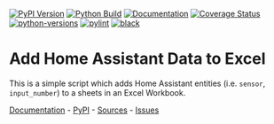 [![PyPI Version](https://badge.fury.io/py/homeassistant2xlsx.svg)](https://badge.fury.io/py/homeassistant2xlsx)
[![Python Build](https://github.com/c0fec0de/homeassistant2xlsx/actions/workflows/main.yml/badge.svg)](https://github.com/c0fec0de/homeassistant2xlsx/actions/workflows/main.yml)
[![Documentation](https://readthedocs.org/projects/homeassistant2xlsx/badge/?version=latest)](https://homeassistant2xlsx.readthedocs.io/en/latest/?badge=latest)
[![Coverage Status](https://coveralls.io/repos/github/c0fec0de/homeassistant2xlsx/badge.svg?branch=main)](https://coveralls.io/github/c0fec0de/homeassistant2xlsx?branch=main)
[![python-versions](https://img.shields.io/pypi/pyversions/homeassistant2xlsx.svg)](https://pypi.python.org/pypi/homeassistant2xlsx)
[![pylint](https://img.shields.io/badge/linter-pylint-%231674b1?style=flat)](https://www.pylint.org/)
[![black](https://img.shields.io/badge/code%20style-black-000000.svg)](https://github.com/psf/black)

# Add Home Assistant Data to Excel

This is a simple script which adds Home Assistant entities (i.e. `sensor`, `input_number`)
to a sheets in an Excel Workbook.

[Documentation](https://homeassistant2xlsx.readthedocs.io/en/latest/) -
[PyPI](https://pypi.org/project/homeassistant2xlsx/) -
[Sources](https://github.com/c0fec0de/homeassistant2xlsx) -
[Issues](https://github.com/c0fec0de/homeassistant2xlsx/issues)
